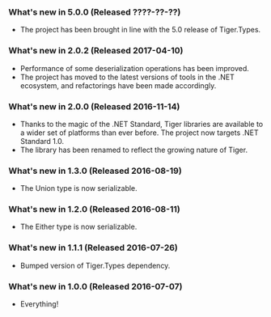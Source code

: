 ### What's new in 5.0.0 (Released ????-??-??)

* The project has been brought in line with the 5.0 release of Tiger.Types.

### What's new in 2.0.2 (Released 2017-04-10)

* Performance of some deserialization operations has been improved.
* The project has moved to the latest versions of tools in the .NET ecosystem, and refactorings have been made accordingly.

### What's new in 2.0.0 (Released 2016-11-14)

* Thanks to the magic of the .NET Standard, Tiger libraries are available to a wider set of platforms than ever before. The project now targets .NET Standard 1.0.
* The library has been renamed to reflect the growing nature of Tiger.

### What's new in 1.3.0 (Released 2016-08-19)

* The Union type is now serializable.

### What's new in 1.2.0 (Released 2016-08-11)

* The Either type is now serializable.

### What's new in 1.1.1 (Released 2016-07-26)

* Bumped version of Tiger.Types dependency.

### What's new in 1.0.0 (Released 2016-07-07)

* Everything!
